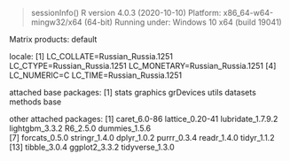 > sessionInfo()
R version 4.0.3 (2020-10-10)
Platform: x86_64-w64-mingw32/x64 (64-bit)
Running under: Windows 10 x64 (build 19041)

Matrix products: default

locale:
[1] LC_COLLATE=Russian_Russia.1251  LC_CTYPE=Russian_Russia.1251    LC_MONETARY=Russian_Russia.1251
[4] LC_NUMERIC=C                    LC_TIME=Russian_Russia.1251    

attached base packages:
[1] stats     graphics  grDevices utils     datasets  methods   base     

other attached packages:
 [1] caret_6.0-86      lattice_0.20-41   lubridate_1.7.9.2 lightgbm_3.3.2    R6_2.5.0          dummies_1.5.6    
 [7] forcats_0.5.0     stringr_1.4.0     dplyr_1.0.2       purrr_0.3.4       readr_1.4.0       tidyr_1.1.2      
[13] tibble_3.0.4      ggplot2_3.3.2     tidyverse_1.3.0 
